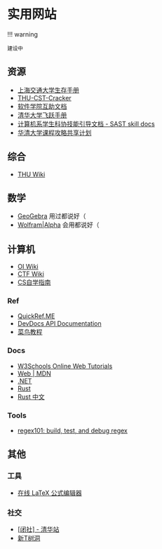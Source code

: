 # 实用网站

!!! warning

    建设中

## 资源

- [上海交通大学生存手册](https://survivesjtu.gitbook.io/survivesjtumanual/)
- [THU-CST-Cracker](https://rekcarc-tsc-uht.readthedocs.io/en/latest/)
- [软件学院互助文档](https://ssast-readme.github.io/)
- [清华大学飞跃手册](https://feiyue.online/)
- [计算机系学生科协技能引导文档 - SAST skill docs](https://docs.net9.org/)
- [华清大学课程攻略共享计划](https://in.closed.social:9443/pastExam/)

## 综合

- [THU Wiki](https://thu.wiki/)

## 数学

- [GeoGebra](https://www.geogebra.org/) 用过都说好（
- [Wolfram|Alpha](https://www.wolframalpha.com/) 会用都说好（

## 计算机

- [OI Wiki](https://oi-wiki.org/)
- [CTF Wiki](https://ctf-wiki.org/)
- [CS自学指南](https://csdiy.wiki/)

### Ref

- [QuickRef.ME](https://quickref.me/)
- [DevDocs API Documentation](https://devdocs.io/)
- [菜鸟教程](https://www.runoob.com/)

### Docs

- [W3Schools Online Web Tutorials](https://www.w3schools.com/)
- [Web | MDN](https://developer.mozilla.org/zh-CN/docs/Learn/HTML)
- [.NET](https://learn.microsoft.com/zh-cn/dotnet/)
- [Rust](https://www.rust-lang.org/learn)
- [Rust 中文](https://rustwiki.org/)

### Tools

- [regex101: build, test, and debug regex](https://regex101.com/)

## 其他

### 工具

- [在线 LaTeX 公式编辑器](https://www.latexlive.com/)

### 社交

- [[闭社] - 清华站](https://thu.closed.social/public/local)
- [新T树洞](https://thuhollow.github.io/)
